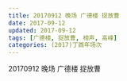 ```yaml
---
title: 20170912 晚场 广德楼 捉放曹
date: 2017-09-12
updated: 2017-09-12
tags: [广德楼, 捉放曹, 相声, 高峰] 
categories: (2017)丁酉年场次 
---
```

20170912 晚场 广德楼 捉放曹
